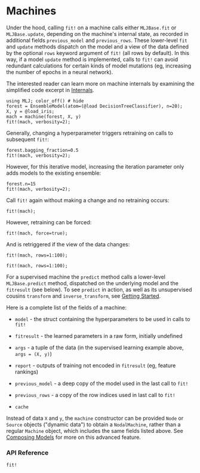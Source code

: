 # Machines

Under the hood, calling `fit!` on a machine calls either `MLJBase.fit`
or `MLJBase.update`, depending on the machine's internal state, as
recorded in additional fields `previous_model` and
`previous_rows`. These lower-level `fit` and `update` methods dispatch
on the model and a view of the data defined by the optional `rows`
keyword argument of `fit!` (all rows by default). In this way, if a
model `update` method is implemented, calls to `fit!` can avoid
redundant calculations for certain kinds of model mutations (eg,
increasing the number of epochs in a neural network).

The interested reader can learn more on machine internals by examining
the simplified code excerpt in [Internals](internals.md).

```@example machines
using MLJ; color_off() # hide
forest = EnsembleModel(atom=(@load DecisionTreeClassifier), n=20);
X, y = @load_iris;
mach = machine(forest, X, y)
fit!(mach, verbosity=2);
```
    
Generally, changing a hyperparameter triggers retraining on calls to
subsequent `fit!`:
```@repl machines
forest.bagging_fraction=0.5
fit!(mach, verbosity=2);
```

However, for this iterative model, increasing the iteration parameter
only adds models to the existing ensemble:

```@repl machines
forest.n=15
fit!(mach, verbosity=2);
```

Call `fit!` again without making a change and no retraining occurs:

```@repl machines
fit!(mach);
```

However, retraining can be forced:

```@repl machines
fit!(mach, force=true);
```

And is retriggered if the view of the data changes:

```@repl machines 
fit!(mach, rows=1:100);
```

```@repl machines 
fit!(mach, rows=1:100); 
```

For a supervised machine the `predict` method calls a lower-level
`MLJBase.predict` method, dispatched on the underlying model and the
`fitresult` (see below). To see `predict` in action, as well as its
unsupervised cousins `transform` and `inverse_transform`, see
[Getting Started](index.md).

Here is a complete list of the fields of a machine:

- `model` - the struct containing the hyperparameters to be used in
  calls to `fit!`

- `fitresult` - the learned parameters in a raw form, initially undefined

- `args` -  a tuple of the data (in the supervised learning example above, `args = (X, y)`)

- `report` - outputs of training not encoded in `fitresult` (eg, feature rankings)

- `previous_model` - a deep copy of the model used in the last call to `fit!`

- `previous_rows` -  a copy of the row indices used in last call to `fit!`

- `cache`

Instead of data `X` and `y`, the `machine` constructor can be provided
`Node` or `Source` objects ("dynamic data") to obtain a
`NodalMachine`, rather than a regular `Machine` object, which includes
the same fields listed above. See [Composing
Models](composing_models.md) for more on this advanced feature.


### API Reference

```@docs
fit!
```

